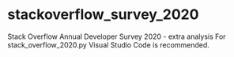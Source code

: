 # stackoverflow_survey_2020
Stack Overflow Annual Developer Survey 2020 - extra analysis
For stack_overflow_2020.py Visual Studio Code is recommended.